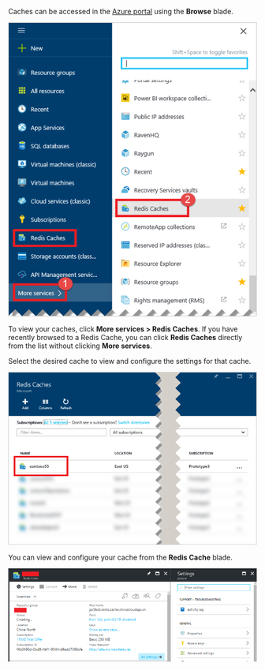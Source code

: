 Caches can be accessed in the [Azure portal](https://portal.azure.cn) using the **Browse** blade.

![Azure Redis Cache Browse Blade](media/redis-cache-browse/redis-cache-browse.png)

To view your caches, click **More services > Redis Caches**. If you have recently browsed to a Redis Cache, you can click **Redis Caches** directly from the list without clicking **More services**.

Select the desired cache to view and configure the settings for that cache.

![Azure Redis Cache Browse Cache List](media/redis-cache-browse/redis-caches.png)

You can view and configure your cache from the **Redis Cache** blade.

![Redis Cache All Settings](media/redis-cache-browse/redis-cache-blade.png)